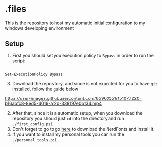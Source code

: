 # .files

This is the repository to host my automatic initial configuration to my windows developing environment

## Setup
1. First you should set you execution policy to `Bypass` in order to run the script:
```

Set-ExecutionPolicy Bypass

```

3. Download the repository, and since is not expected for you to have `git` installed, follow the guide below

https://user-images.githubusercontent.com/85963351/151077220-b16abfc8-8ed5-4019-a12d-338197e0b134.mp4

2. After that, since it is a automatic setup, when you download the repository you should just `cd` into the directory and run `./first_config.ps1`
3. Don't forget to go to go [here](https://github.com/romkatv/dotfiles-public/tree/master/.local/share/fonts/NerdFonts) to download the NerdFonts and install it.
4. If you want to install my personal tools you can run the `./personal_tools.ps1`
